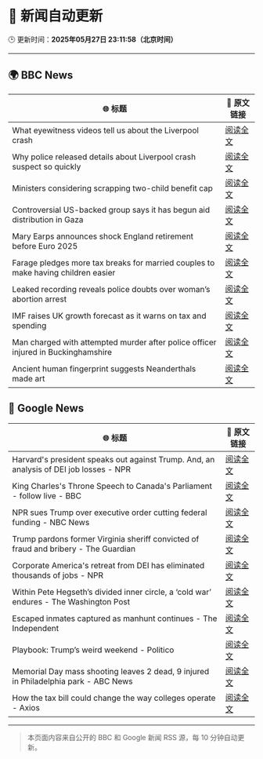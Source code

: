 # 🧠 新闻自动更新

🕒 更新时间：**2025年05月27日 23:11:58（北京时间）**

---

## 🌍 BBC News

| 🌐 标题 | 🔗 原文链接 |
|--------|-------------|
| What eyewitness videos tell us about the Liverpool crash | [阅读全文](https://www.bbc.com/news/videos/c9dq6jj0l9do) |
| Why police released details about Liverpool crash suspect so quickly | [阅读全文](https://www.bbc.com/news/articles/cvgv4ddpyddo) |
| Ministers considering scrapping two-child benefit cap | [阅读全文](https://www.bbc.com/news/articles/c5ykp78r5r7o) |
| Controversial US-backed group says it has begun aid distribution in Gaza | [阅读全文](https://www.bbc.com/news/articles/cev41em3r9lo) |
| Mary Earps announces shock England retirement before Euro 2025 | [阅读全文](https://www.bbc.com/sport/football/articles/cdj9ryd8mgro) |
| Farage pledges more tax breaks for married couples to make having children easier | [阅读全文](https://www.bbc.com/news/articles/c5yx062pvlvo) |
| Leaked recording reveals police doubts over woman’s abortion arrest | [阅读全文](https://www.bbc.com/news/articles/cp852g0l6j6o) |
| IMF raises UK growth forecast as it warns on tax and spending | [阅读全文](https://www.bbc.com/news/articles/cx2jy0jk231o) |
| Man charged with attempted murder after police officer injured in Buckinghamshire | [阅读全文](https://www.bbc.com/news/articles/clynkzqw3nwo) |
| Ancient human fingerprint suggests Neanderthals made art | [阅读全文](https://www.bbc.com/news/articles/cn0g9jv707yo) |

## 📰 Google News

| 🌐 标题 | 🔗 原文链接 |
|--------|-------------|
| Harvard's president speaks out against Trump. And, an analysis of DEI job losses - NPR | [阅读全文](https://news.google.com/rss/articles/CBMiowFBVV95cUxNeURuSlNSR2lveWF0ZWoyRjZZRXlnaGZ2X0hHYXhxeGZtaUFpRVI5QmNnWDJGdENmbXVqZkl5RTE3MnRGb0YyTnlFMWxBZXZDYS05emUtOE5RSkNhSklSRGYwdlotSERld0t6V1lGNjE2MDZXMXlCdDRvQmZlLW9MWVhXOXRYenBNMEVVVE9qQV9HckM5NEd4dUV6QkNGenNOZ3JV?oc=5) |
| King Charles's Throne Speech to Canada's Parliament - follow live - BBC | [阅读全文](https://news.google.com/rss/articles/CBMiVEFVX3lxTE94Y2U4eXBCYkVGRTZ4alU1OHhJamhXX0NmaFhOdjNvY19MZERTQkVPcGs0R056cGs5eVUweE1VZUxPMlkzUWhHZ3dPY0Vpekc5dktPOQ?oc=5) |
| NPR sues Trump over executive order cutting federal funding - NBC News | [阅读全文](https://news.google.com/rss/articles/CBMiuwFBVV95cUxPN19INHZheTVqazloeW5MNTAxU29pMmZldENFc1pMblhKSWNITmhRbHJ2R3F6U3ZFal8tNTRqV2pyVkJRQWl5MVNmb1lpcEFzWHY5MEFGNXRhaW5BYmN2X2Q3SEVkeVZhR3dtZmFfdV9rbHh1Z0hkeURERkNxRnlRTE94X2VyY3U2UFd0OGhuemd4ZEk0SEdUMmthUFRwTXptd3I4VWI0SXhPbDFwNEl5RnJtTGdoUXhkWlBN0gFWQVVfeXFMTmotLXBlbHdTb1pSZlM1X2RkUXlUVUNLemNnM1c5Q2pmaVVJZEk3b21NRl9VYmZYZTVYMDB2emNFUmpSbElGeTBVWlIzQWpIdGQ5XzdFbEE?oc=5) |
| Trump pardons former Virginia sheriff convicted of fraud and bribery - The Guardian | [阅读全文](https://news.google.com/rss/articles/CBMimAFBVV95cUxOSnlqZExLQ0I2dTUybTJ5clVzbU11YVNEQXFlZUgwQ21GR1dHcGV3RmdVV2VwdDg2RXRiOGVyOTdFWmpnOC1pTHdVQWVkQTFLdnNmeWthdXlTQl9MOFhBYWRqdThPNFNpWm1VbUFCX3FoeEFFR0RONHg4WFhtbzZLNjh6eUt0UDlSZF9KU0RFQWFpMzdWWFlhUQ?oc=5) |
| Corporate America's retreat from DEI has eliminated thousands of jobs - NPR | [阅读全文](https://news.google.com/rss/articles/CBMia0FVX3lxTE1xRnRmTmZWOVlPQWU1NkY1bWdOUXBoZGtJLUFsZWpLMWc0dVQtR2J5U0dWTHBkOXlHRGlfTnlmR2ZXa0RmZG9zaldnUGhCOUJXa0hzOENSZHBfaUpUYXYydk9ucHkwTmZIQUNV?oc=5) |
| Within Pete Hegseth’s divided inner circle, a ‘cold war’ endures - The Washington Post | [阅读全文](https://news.google.com/rss/articles/CBMilwFBVV95cUxOb1JMaEVlWUZ1Yk80WW8wNUNqSGdPd3ZWSkUwYm1POF9BNTdRZkZ5dlZZOU5hdFRBLTlMMnA5cFJmekU4U3A3T3NwYUpiT2FpclBtNzZGaHZnVnBpMzhOemE0eVh2MFhjMXhTcS1yR0VGSXVLaklEOVVLNEhJenF4UjBFLWY2bnRncmttbXJvQU0wS1p1VktF?oc=5) |
| Escaped inmates captured as manhunt continues - The Independent | [阅读全文](https://news.google.com/rss/articles/CBMimwFBVV95cUxNa0tYVmF5Q19HNms1TzlKRUFNcE1rdFo0RVI2Sk9SVXNKUjQwZFVCbnRvaHpiNFl2VWszaEY5dUwzTFltajZtU1RHTjU1MUpuWVBUMDZ1TG9LTEJ3TXQzRVEwUDlmRk9sdE00ZFJYTWxRNXlOTTZTZ09uczdHdE9qVUEyZnV3eDJmTWlMZnprS3VCdEdjanl4UGlONA?oc=5) |
| Playbook: Trump’s weird weekend - Politico | [阅读全文](https://news.google.com/rss/articles/CBMijwFBVV95cUxPQWRyTjFISGJkU2Y3UEZkM2xHLUhxczRGQ3pJOVRYNzl3cnFMdDZsbWlfYjl1Rm5xOVlIQWhjdFo1aVNOQ3I4Y1QyTTYyQTFXWXlQSFZBV2NUX3dvVV9aWGpMRDg4VHpVTVFsRkdiSlpEc0lNOHBzT0t1ZW9kck5ZdXJRSlk2ZV9CcmxhcWlxNA?oc=5) |
| Memorial Day mass shooting leaves 2 dead, 9 injured in Philadelphia park - ABC News | [阅读全文](https://news.google.com/rss/articles/CBMikAFBVV95cUxPUldJM0t4ZGplMlFMek5pWlp3MVA5R2s5ZzU2bWFPMW9yeWZaa2xGVmlMVVdQVGRGX1p1LXR3cEtZdkV3aHJxLWticWtJb243MWtUd3VRNmMzM1hTQ041ME9kdEJvektqYVh2Z21rYXJnR0htdVh4eDBoZDdDbFBrb090ZjVqaG44SE1ibkZMbDnSAZYBQVVfeXFMUGVFdEl6NnpaSy1lYlBwd1R3LW5SU1B3TnZWRm9aRkp5UmQ2cnAyLUYyVHFMTEtuOG1XMGZKZzdKMHlWZi1MNWZ3ZThCdmREQVhFR2Q3UGY3eW5xRE9fUU9yRlJYUUZBRGRpVXRxbXRuMEZyU1dhb3ROdU9BQ0RlU1dJTDJVS0htbmdYNVhobkV1NUxDUlJn?oc=5) |
| How the tax bill could change the way colleges operate - Axios | [阅读全文](https://news.google.com/rss/articles/CBMie0FVX3lxTE1wTDQySU9MZjVXbVZiaFVzT1k4YWoyZXJIb21xenR2UnhvQU40Nnk2NDNDazViWjlucDBtbkl6bXM0VWJ4ODFFOGRzWTFoVDEzTFhPUjU5UGRrR01NSXRmbGhSY0wzRWRPYWlLTy04SXdQOEdZNFN3UEVqdw?oc=5) |

---
> 本页面内容来自公开的 BBC 和 Google 新闻 RSS 源，每 10 分钟自动更新。